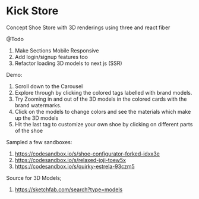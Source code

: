 # Kick Store
Concept Shoe Store with 3D renderings using three and react fiber

@Todo
1. Make Sections Mobile Responsive
2. Add login/signup features too
3. Refactor loading 3D models to next js (SSR)

Demo:
1. Scroll down to the Carousel
2. Explore through by clicking the colored tags labelled with brand models.
3. Try Zooming in and out of the 3D models in the colored cards with the brand watermarks.
4. Click on the models to change colors and see the materials which make up the 3D models
5. Hit the last tag to customize your own shoe by clicking on different parts of the shoe

Sampled a few sandboxes:
1. https://codesandbox.io/s/shoe-configurator-forked-idxx3e
2. https://codesandbox.io/s/relaxed-joji-toew5x
3. https://codesandbox.io/s/quirky-estrela-93czm5

Source for 3D Models;
1. https://sketchfab.com/search?type=models
